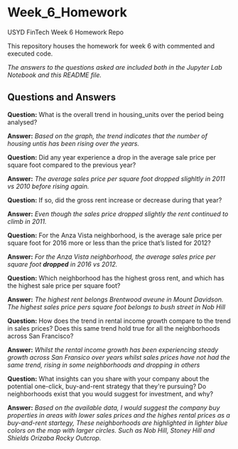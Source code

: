 # Week_6_Homework
USYD FinTech Week 6 Homework Repo

This repository houses the homework for week 6 with commented and executed code. 

*The answers to the questions asked are included both in the Jupyter Lab Notebook and this README file.*

## Questions and Answers

**Question:** What is the overall trend in housing_units over the period being analysed?

**Answer:**
*Based on the graph, the trend indicates that the number of housing untis has been rising over the years.*


**Question:** Did any year experience a drop in the average sale price per square foot compared to the previous year?

**Answer:**
*The average sales price per square foot dropped slighltly in 2011 vs 2010 before rising again.*

**Question:** If so, did the gross rent increase or decrease during that year?

**Answer:**
*Even though the sales price dropped slightly the rent continued to climb in 2011.*

**Question:** For the Anza Vista neighborhood, is the average sale price per square foot for 2016 more or less than the price that’s listed for 2012? 

**Answer:**
*For the Anza Vista neighborhood, the average sales price per square foot **dropped** in 2016 vs 2012.*

**Question:** Which neighborhood has the highest gross rent, and which has the highest sale price per square foot?

**Answer:**
*The highest rent belongs Brentwood aveune in Mount Davidson. The highest sales price pers square foot belongs to bush street in Nob Hill*

**Question:**  How does the trend in rental income growth compare to the trend in sales prices? Does this same trend hold true for all the neighborhoods across San Francisco?

**Answer:**
*Whilst the rental income growth has been experiencing steady growth across San Fransico over years whilst sales prices have not had the same trend, rising in some neighborhoods and dropping in others*

**Question:** What insights can you share with your company about the potential one-click, buy-and-rent strategy that they're pursuing? Do neighborhoods exist that you would suggest for investment, and why?

**Answer:**
*Based on the available data, I would suggest the company buy properties in areas with lower sales prices and the highes rental prices as a buy-and-rent startegy, These neighborhoods are highlighted in lighter blue colors on the map with larger circles. Such as Nob Hill, Stoney Hill and Shields Orizaba Rocky Outcrop.*

